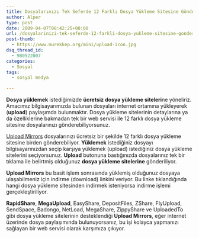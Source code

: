 ```yaml
---
title: Dosyalarınızı Tek Seferde 12 Farklı Dosya Yükleme Sitesine Gönderin
author: Alper
type: post
date: 2009-04-07T08:42:25+00:00
url: /dosyalarinizi-tek-seferde-12-farkli-dosya-yukleme-sitesine-gonderin/
post-thumb:
  - https://www.murekkep.org/mini/upload-icon.jpg
dsq_thread_id:
  - 980522007
categories:
  - Sosyal
tags:
  - sosyal medya

---
```

**Dosya yüklemek** istediğimizde **ücretsiz dosya yükleme siteleri**ne yöneliriz. Amacımız bilgisayarımızda bulunan dosyaları internet ortamına yükleyerek (**upload**) paylaşımda bulunmaktır. Dosya yükleme sitelerinin detaylarına ya da özelliklerine bakmadan tek bir web servisi ile 12 farklı dosya yükleme sitesine dosyalarınızı gönderebiliyorsunuz. 

[Upload Mirrors][1] dosyalarınızı ücretsiz bir şekilde 12 farklı dosya yükleme sitesine birden gönderebiliyor. **Yüklemek** istediğiniz dosyayı bilgisayarınızdan seçip karşıya yüklemek (upload) istediğiniz dosya yükleme sitelerini seçiyorsunuz. **Upload** butonuna bastığınızda dosyalarınız tek bir tıklama ile belirtmiş olduğunuz **dosya yükleme sitelerine** gönderiliyor. <!--more-->

**Upload Mirrors** bu basit işlem sonrasında yüklemiş olduğunuz dosyaya ulaşabilmeniz için indirme (download) linkini veriyor. Bu linke tıklandığında hangi dosya yükleme sitesinden indirmek isteniyorsa indirme işlemi gerçekleştiriliyor. 

**RapidShare**, **MegaUpload**, EasyShare, DepositFiles, ZShare, FlyUpload, SendSpace, Badongo, NetLoad, MegaShare, ZippyShare ve UploadedTo gibi dosya yükleme sitelerinin desteklendiği **Upload Mirrors**, eğer internet üzerinde dosya paylaşımında bulunuyorsanız, bu işi kolayca yapmanızı sağlayan bir web servisi olarak karşımıza çıkıyor.

 [1]: https://www.uploadmirrors.com/